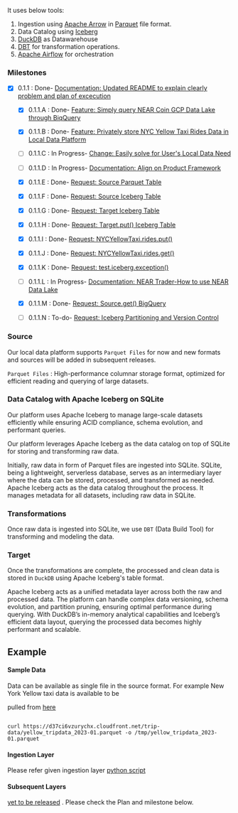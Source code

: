 
It uses below tools:
1. Ingestion using [Apache Arrow](https://arrow.apache.org/) in [Parquet](https://parquet.apache.org/) file format.
2. Data Catalog using [Iceberg](https://iceberg.apache.org/)
3. [DuckDB](https://duckdb.org/) as Datawarehouse
4. [DBT](https://www.getdbt.com/) for transformation operations.
5. [Apache Airflow](https://airflow.apache.org/) for orchestration


### Milestones

- [x] 0.1.1 : Done- [Documentation: Updated README to explain clearly problem and plan of excecution](https://github.com/tusharchou/local-data-platform/issues/6)

  - [x] 0.1.1.A : Done- [Feature: Simply query NEAR Coin GCP Data Lake through BiqQuery](https://github.com/tusharchou/local-data-platform/pull/25)

  - [x] 0.1.1.B : Done- [Feature: Privately store NYC Yellow Taxi Rides Data in Local Data Platform](https://github.com/tusharchou/local-data-platform/pull/26)

  - [ ] 0.1.1.C : In Progress- [Change: Easily solve for User's Local Data Need](https://github.com/tusharchou/local-data-platform/pull/28)

  - [ ] 0.1.1.D : In Progress- [Documentation: Align on Product Framework](https://github.com/tusharchou/local-data-platform/issues/29)

  - [x] 0.1.1.E : Done- [Request: Source Parquet Table](https://github.com/tusharchou/local-data-platform/issues/24)

  - [x] 0.1.1.F : Done- [Request: Source Iceberg Table](https://github.com/tusharchou/local-data-platform/issues/21)

  - [x] 0.1.1.G : Done- [Request: Target Iceberg Table](https://github.com/tusharchou/local-data-platform/issues/22)

  - [x] 0.1.1.H : Done- [Request: Target.put() Iceberg Table](https://github.com/tusharchou/local-data-platform/issues/20)

  - [x] 0.1.1.I : Done- [Request: NYCYellowTaxi.rides.put()](https://github.com/tusharchou/local-data-platform/issues/8)

  - [x] 0.1.1.J : Done- [Request: NYCYellowTaxi.rides.get()](https://github.com/tusharchou/local-data-platform/issues/3)

  - [x] 0.1.1.K : Done- [Request: test.iceberg.exception()](https://github.com/tusharchou/local-data-platform/issues/1)

  - [ ] 0.1.1.L : In Progress- [Documentation: NEAR Trader-How to use NEAR Data Lake](https://github.com/tusharchou/local-data-platform/issues/12)

  - [x] 0.1.1.M : Done- [Request: Source.get() BigQuery](https://github.com/tusharchou/local-data-platform/issues/19)

  - [ ] 0.1.1.N : To-do- [Request: Iceberg Partitioning and Version Control](https://github.com/tusharchou/local-data-platform/issues/29)

### Source

Our local data platform supports `Parquet Files` for now and new formats and sources will be added in subsequent releases.<br/>

`Parquet Files` : High-performance columnar storage format, optimized for efficient reading and querying of large datasets.<br  />

  

### Data Catalog with Apache Iceberg on SQLite

Our platform uses Apache Iceberg to manage large-scale datasets efficiently while ensuring ACID compliance, schema evolution, and performant queries.<br  />

Our platform leverages Apache Iceberg as the data catalog on top of SQLite for storing and transforming raw data.<br  />

Initially, raw data in form of Parquet files are ingested into SQLite. SQLite, being a lightweight, serverless database, serves as an intermediary layer where the data can be stored, processed, and transformed as needed. Apache Iceberg acts as the data catalog throughout the process. It manages metadata for all datasets, including raw data in SQLite.

  

### Transformations

Once raw data is ingested into SQLite, we use `DBT` (Data Build Tool) for transforming and modeling the data.

  

### Target

Once the transformations are complete, the processed and clean data is stored in `DuckDB` using Apache Iceberg's table format.<br  />

Apache Iceberg acts as a unified metadata layer across both the raw and processed data. The platform can handle complex data versioning, schema evolution, and partition pruning, ensuring optimal performance during querying. With DuckDB’s in-memory analytical capabilities and Iceberg’s efficient data layout, querying the processed data becomes highly performant and scalable.



## Example
#### Sample Data

Data can be available as single file in the source format. For example New York Yellow taxi data is available to be

pulled from [here](https://www.nyc.gov/site/tlc/about/tlc-trip-record-data.page)

  

```

curl https://d37ci6vzurychx.cloudfront.net/trip-data/yellow_tripdata_2023-01.parquet -o /tmp/yellow_tripdata_2023-01.parquet

```
#### Ingestion Layer
Please refer given ingestion layer [python script](https://github.com/tusharchou/local-data-platform/blob/main/local-data-platform/nyc_yellow_taxi.py)

#### Subsequent Layers
[yet to be released](null) . Please check the Plan and milestone below. 
